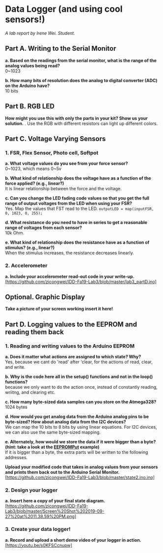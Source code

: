 # Data Logger (and using cool sensors!)

*A lab report by Irene Wei. Student.*

## Part A.  Writing to the Serial Monitor
 
**a. Based on the readings from the serial monitor, what is the range of the analog values being read?**  
0~1023
 
**b. How many bits of resolution does the analog to digital converter (ADC) on the Arduino have?**  
10 bits

## Part B. RGB LED

**How might you use this with only the parts in your kit? Show us your solution.** . 
Use the RGB with different resistors can light up different colors. 

## Part C. Voltage Varying Sensors 
 
### 1. FSR, Flex Sensor, Photo cell, Softpot

**a. What voltage values do you see from your force sensor?**  
0~1023, which means 0~5v

**b. What kind of relationship does the voltage have as a function of the force applied? (e.g., linear?)**  
It is linear relationship between the force and the voltage.

**c. Can you change the LED fading code values so that you get the full range of output voltages from the LED when using your FSR?**  
Yes. Map the values that FST read to the LED.
`outputLED = map(inputFSR, 0, 1023, 0, 255);`

**d. What resistance do you need to have in series to get a reasonable range of voltages from each sensor?**  
10k Ohm.

**e. What kind of relationship does the resistance have as a function of stimulus? (e.g., linear?)**  
When the stimulus increases, the resistance decreases linearly. 

### 2. Accelerometer
 
**a. Include your accelerometer read-out code in your write-up.**
[https://github.com/zicongwei/IDD-Fa19-Lab3/blob/master/lab3_partD.ino]

## Optional. Graphic Display

**Take a picture of your screen working insert it here!**

## Part D. Logging values to the EEPROM and reading them back
 
### 1. Reading and writing values to the Arduino EEPROM

**a. Does it matter what actions are assigned to which state? Why?**  
Yes, because we cant do 'read' after 'clear, for the actions of read, clear, and write.  

**b. Why is the code here all in the setup() functions and not in the loop() functions?**  
because we only want to do the action once, instead of constantly reading, wriitng, and clearing etc. 

**c. How many byte-sized data samples can you store on the Atmega328?**  
1024 bytes

**d. How would you get analog data from the Arduino analog pins to be byte-sized? How about analog data from the I2C devices?**  
We can map the 10 bits to 8 bits by using linear equations. For I2C devices, we can also use the same byte-sized mapping.

**e. Alternately, how would we store the data if it were bigger than a byte? (hint: take a look at the [EEPROMPut](https://www.arduino.cc/en/Reference/EEPROMPut) example)**  
If it is bigger than a byte, the extra parts will be written to the following addresses. 

**Upload your modified code that takes in analog values from your sensors and prints them back out to the Arduino Serial Monitor.**  
[https://github.com/zicongwei/IDD-Fa19-Lab3/blob/master/state2.ino.ino] 

### 2. Design your logger
 
**a. Insert here a copy of your final state diagram.**
[https://github.com/zicongwei/IDD-Fa19-Lab3/blob/master/Screen%20Shot%202019-09-27%20at%2011.38.59%20PM.png]

### 3. Create your data logger!
 
**a. Record and upload a short demo video of your logger in action.**
[https://youtu.be/s0KFSCcnupw]
